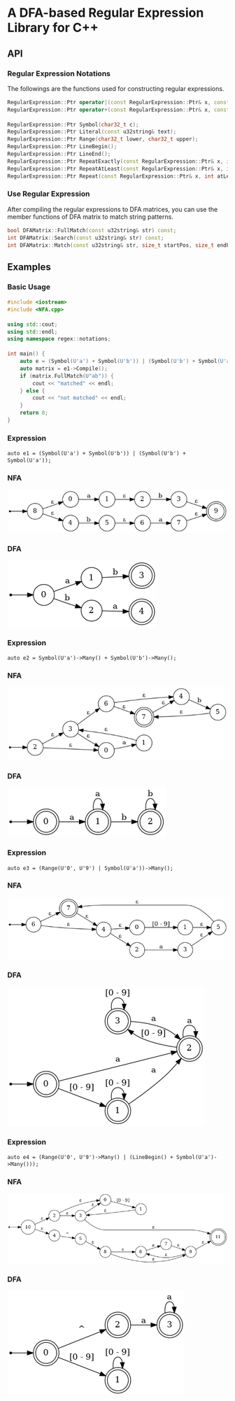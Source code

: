 # A DFA-based Regular Expression Library for C++

## API

### Regular Expression Notations

The followings are the functions used for constructing regular expressions.

```cpp
RegularExpression::Ptr operator|(const RegularExpression::Ptr& x, const RegularExpression::Ptr& y);
RegularExpression::Ptr operator+(const RegularExpression::Ptr& x, const RegularExpression::Ptr& y);

RegularExpression::Ptr Symbol(char32_t c);
RegularExpression::Ptr Literal(const u32string& text);
RegularExpression::Ptr Range(char32_t lower, char32_t upper);
RegularExpression::Ptr LineBegin();
RegularExpression::Ptr LineEnd();
RegularExpression::Ptr RepeatExactly(const RegularExpression::Ptr& x, int times);
RegularExpression::Ptr RepeatAtLeast(const RegularExpression::Ptr& x, int times);
RegularExpression::Ptr Repeat(const RegularExpression::Ptr& x, int atLeast, int atMost);
```

### Use Regular Expression

After compiling the regular expressions to DFA matrices, you can use the member functions of DFA matrix to match string patterns.

```cpp
bool DFAMatrix::FullMatch(const u32string& str) const;
int DFAMatrix::Search(const u32string& str) const;
int DFAMatrix::Match(const u32string& str, size_t startPos, size_t endPos, bool greedyMode) const;
```

## Examples

### Basic Usage

```cpp
#include <iostream>
#include <NFA.cpp>

using std::cout;
using std::endl;
using namespace regex::notations;

int main() {
    auto e = (Symbol(U'a') + Symbol(U'b')) | (Symbol(U'b') + Symbol(U'a'));
    auto matrix = e1->Compile();
    if (matrix.FullMatch(U"ab")) {
        cout << "matched" << endl;
    } else {
        cout << "not matched" << endl;
    }
    return 0;
}
```

### Expression

```
auto e1 = (Symbol(U'a') + Symbol(U'b')) | (Symbol(U'b') + Symbol(U'a'));
```

### NFA

![NFA1.png](docs/images/NFA1.png)

### DFA

![DFA1.png](docs/images/DFA1.png)

### Expression

```
auto e2 = Symbol(U'a')->Many() + Symbol(U'b')->Many();
```

### NFA

![NFA2.png](docs/images/NFA2.png)

### DFA

![DFA2.png](docs/images/DFA2.png)

### Expression

```
auto e3 = (Range(U'0', U'9') | Symbol(U'a'))->Many();
```

### NFA

![NFA3.png](docs/images/NFA3.png)

### DFA
![DFA3.png](docs/images/DFA3.png)

### Expression

```
auto e4 = (Range(U'0', U'9')->Many() | (LineBegin() + Symbol(U'a')->Many()));
```

### NFA

![NFA4.png](docs/images/NFA4.png)

### DFA
![DFA4.png](docs/images/DFA4.png)
